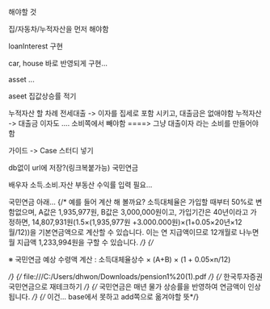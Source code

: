 해야할 것

집/자동차/누적자산을 먼저 해야함

loanInterest 구현

car, house 바로 반영되게 구현...

asset ...

aseet 집값상승률 적기



누적자산 할 차례
전세대출 -> 이자를 집세로 포함 시키고, 대출금은 없애야함
누적자산 -> 대출금 이자도 .... 소비쪽에서 빼야함
====> 그냥 대출이자 라는 소비를 만들어야 함

가이드 -> Case 스터디 넣기

db없이 url에 저장?(링크복붙가능)
국민연금

배우자 소득.소비.자산
부동산 수익률 입력 필요...

국민연금 아래...
            {/* 예를 들어 계산
해 볼까요? 소득대체율은 가입할 때부터 50%로 변함없으며, A값은 1,935,977원, B값은
3,000,000원이고, 가입기간은 40년이라고 가정하면, 14,807,931원(1.5×(1,935,977원
+3.000.000원)×(1+0.05×20년×12월/12))을 기본연금액으로 계산할 수 있습니다. 이는 연
지급액이므로 12개월로 나누면 월 지급액 1,233,994원을 구할 수 있습니다.  */}
            {/* <p className='note'>※ 국민연금 예상 수령액 계산 : 소득대체율상수 × (A+B) × (1 + 0.05×n/12) </p> */}
            {/* file:///C:/Users/dhwon/Downloads/pension1%20(1).pdf */}
            {/* 한국투자증권 국민연금으로 재테크하기 */}
            {/* 국민연금은 매년 물가 상승률을 반영하여 연금액이 인상됩니다. */}
            {/* 이건... base에서 못하고 add쪽으로 옮겨야할 뜻*/}